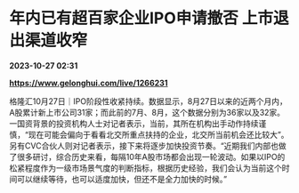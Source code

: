 # 年内已有超百家企业IPO申请撤否 上市退出渠道收窄

**2023-10-27 02:31**

**https://www.gelonghui.com/live/1266231**

格隆汇10月27日｜IPO阶段性收紧持续。数据显示，8月27日以来的近两个月内，A股累计新上市公司31家；而此前的7月、8月，这个数据分别为36家以及32家。一国资背景的投资机构人士对记者表示，当前，其所在机构出手动作持续谨慎，“现在可能会偏向于看看北交所重点扶持的企业，北交所当前机会还比较大”。另有CVC合伙人则对记者表示，接下来将逐步加快投资节奏。“近期我们内部也做了很多研讨，综合历史来看，每隔10年A股市场都会出现一轮波动。如果以IPO的松紧程度作为一级市场景气度的判断指标，根据历史经验，我们会认为当前这个时间可以继续等待，也可以适度加快，但还不是全力加快的时候。”